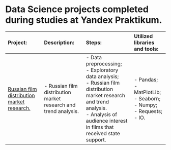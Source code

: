 # Data Science projects completed during studies at Yandex Praktikum.
| Project: | Description: | Steps: | Utilized libraries and tools: |
| :- | :- | :- | :- |
| [Russian film distribution market research.](https://github.com/mrBrain101/Yandex_Praktikum_2023/blob/468ee601de11a75b10659e26f2ace5f5e8c5dcb1/Ya_Practicum_MK_movie_research_distr.ipynb) | - Russian film distribution market research and trend analysis. | - Data preprocessing; <br>- Exploratory data analysis; <br>- Russian film distribution market research and trend analysis. <br>- Analysis of audience interest in films that received state support.| - Pandas; <br>- MatPlotLib;<br>- Seaborn;<br>- Numpy; <br>- Requests; <br>- IO. |
